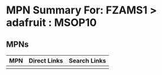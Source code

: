 



# MPN Summary For: FZAMS1 > adafruit : MSOP10

## MPNs
  

|MPN|Direct Links|Search Links|
| :--- | :--- | :--- |
||||
